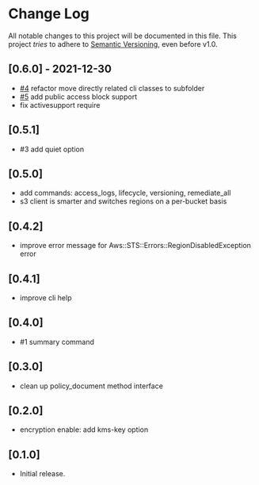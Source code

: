# Change Log

All notable changes to this project will be documented in this file.
This project *tries* to adhere to [Semantic Versioning](http://semver.org/), even before v1.0.

## [0.6.0] - 2021-12-30
- [#4](https://github.com/tongueroo/s3-secure/pull/4) refactor move directly related cli classes to subfolder
- [#5](https://github.com/tongueroo/s3-secure/pull/5) add public access block support
- fix activesupport require

## [0.5.1]
- #3 add quiet option

## [0.5.0]
- add commands: access_logs, lifecycle, versioning, remediate_all
- s3 client is smarter and switches regions on a per-bucket basis

## [0.4.2]
- improve error message for Aws::STS::Errors::RegionDisabledException error

## [0.4.1]
- improve cli help

## [0.4.0]
-  #1 summary command

## [0.3.0]
- clean up policy_document method interface

## [0.2.0]
- encryption enable: add kms-key option

## [0.1.0]
- Initial release.

